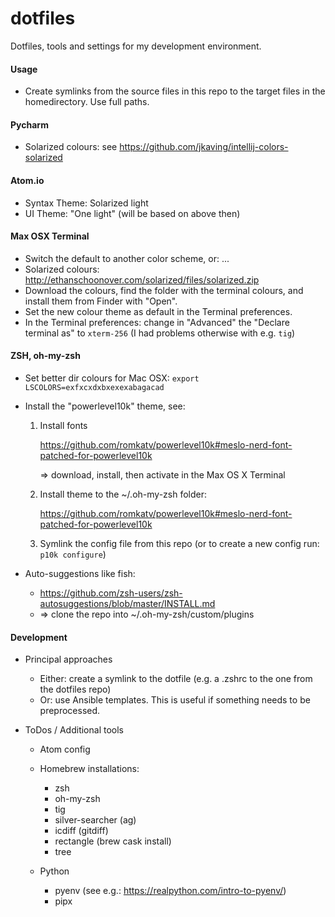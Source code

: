 # dotfiles

Dotfiles, tools and settings for my development environment.


#### Usage

- Create symlinks from the source files in this repo to the target files
  in the homedirectory. Use full paths.

#### Pycharm

- Solarized colours: see https://github.com/jkaving/intellij-colors-solarized

#### Atom.io

- Syntax Theme: Solarized light
- UI Theme: "One light" (will be based on above then)

#### Max OSX Terminal

- Switch the default to another color scheme, or: ...
- Solarized colours: http://ethanschoonover.com/solarized/files/solarized.zip
- Download the colours, find the folder with the terminal colours, and install
  them from Finder with "Open".
- Set the new colour theme as default in the Terminal preferences.
- In the Terminal preferences: change in "Advanced" the "Declare terminal as"
  to `xterm-256` (I had problems otherwise with e.g. `tig`)


#### ZSH, oh-my-zsh

- Set better dir colours for Mac OSX: `export LSCOLORS=exfxcxdxbxexexabagacad`
- Install the "powerlevel10k" theme, see:

  1. Install fonts

     https://github.com/romkatv/powerlevel10k#meslo-nerd-font-patched-for-powerlevel10k

     => download, install, then activate in the Max OS X Terminal

  2. Install theme to the ~/.oh-my-zsh folder:

     https://github.com/romkatv/powerlevel10k#meslo-nerd-font-patched-for-powerlevel10k

  3. Symlink the config file from this repo (or to create a new
     config run: `p10k configure`)

- Auto-suggestions like fish:

  - https://github.com/zsh-users/zsh-autosuggestions/blob/master/INSTALL.md
  - => clone the repo into ~/.oh-my-zsh/custom/plugins

#### Development

- Principal approaches

  - Either: create a symlink to the dotfile (e.g. a .zshrc to the one
    from the dotfiles repo)
  - Or: use Ansible templates. This is useful if something needs to be
    preprocessed.

- ToDos / Additional tools

  - Atom config
  - Homebrew installations:

    - zsh
    - oh-my-zsh
    - tig
    - silver-searcher (ag)
    - icdiff (gitdiff)
    - rectangle (brew cask install)
    - tree

  - Python

    - pyenv (see e.g.: https://realpython.com/intro-to-pyenv/)
    - pipx
